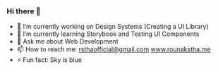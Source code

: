 ### Hi there 👋

<!--
**Rounak-stha/Rounak-stha** is a ✨ _special_ ✨ repository because its `README.md` (this file) appears on your GitHub profile.

Here are some ideas to get you started:

- 🔭 I’m currently working on ...
- 🌱 I’m currently learning ...
- 👯 I’m looking to collaborate on ...
- 🤔 I’m looking for help with ...
- 💬 Ask me about ...
- 📫 How to reach me: ...
- 😄 Pronouns: ...
- ⚡ Fun fact: ...
-->

- 🔭 I’m currently working on Design Systems (Creating a UI Library)
- 🌱 I’m currently learning Storybook and Testing UI Components
- 💬 Ask me about Web Development
- 📫 How to reach me: rsthaofficial@gmail.com www.rounakstha.me
- ⚡ Fun fact: Sky is blue
